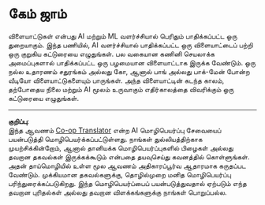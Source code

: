 <!--
CO_OP_TRANSLATOR_METADATA:
{
  "original_hash": "702dc1df5d0285dbe4d04bee982d183e",
  "translation_date": "2025-10-11T11:50:22+00:00",
  "source_file": "lessons/1-Intro/assignment.md",
  "language_code": "ta"
}
-->
# கேம் ஜாம்

விளையாட்டுகள் என்பது AI மற்றும் ML வளர்ச்சியால் பெரிதும் பாதிக்கப்பட்ட ஒரு துறையாகும். இந்த பணியில், AI வளர்ச்சியால் பாதிக்கப்பட்ட ஒரு விளையாட்டைப் பற்றி ஒரு குறுகிய கட்டுரையை எழுதுங்கள். பல வகையான கணினி செயலாக்க அமைப்புகளால் பாதிக்கப்பட்ட ஒரு பழமையான விளையாட்டாக இருக்க வேண்டும். ஒரு நல்ல உதாரணம் சதுரங்கம் அல்லது கோ, ஆனால் பாங் அல்லது பாக்-மேன் போன்ற வீடியோ விளையாட்டுகளையும் பாருங்கள். அந்த விளையாட்டின் கடந்த காலம், தற்போதைய நிலை மற்றும் AI மூலம் உருவாகும் எதிர்காலத்தை விவரிக்கும் ஒரு கட்டுரையை எழுதுங்கள்.

---

**குறிப்பு**:  
இந்த ஆவணம் [Co-op Translator](https://github.com/Azure/co-op-translator) என்ற AI மொழிபெயர்ப்பு சேவையைப் பயன்படுத்தி மொழிபெயர்க்கப்பட்டுள்ளது. நாங்கள் துல்லியத்திற்காக முயற்சிக்கின்றோம், ஆனால் தானியக்க மொழிபெயர்ப்புகளில் பிழைகள் அல்லது தவறான தகவல்கள் இருக்கக்கூடும் என்பதை தயவுசெய்து கவனத்தில் கொள்ளுங்கள். அதன் தாய்மொழியில் உள்ள மூல ஆவணம் அதிகாரப்பூர்வ ஆதாரமாக கருதப்பட வேண்டும். முக்கியமான தகவல்களுக்கு, தொழில்முறை மனித மொழிபெயர்ப்பு பரிந்துரைக்கப்படுகிறது. இந்த மொழிபெயர்ப்பைப் பயன்படுத்துவதால் ஏற்படும் எந்த தவறான புரிதல்கள் அல்லது தவறான விளக்கங்களுக்கு நாங்கள் பொறுப்பல்ல.